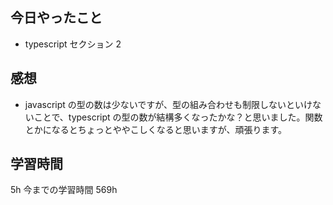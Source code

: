 ## 今日やったこと

- typescript セクション 2

## 感想

- javascript の型の数は少ないですが、型の組み合わせも制限しないといけないことで、typescript の型の数が結構多くなったかな？と思いました。関数とかになるとちょっとややこしくなると思いますが、頑張ります。

## 学習時間

5h
今までの学習時間 569h
